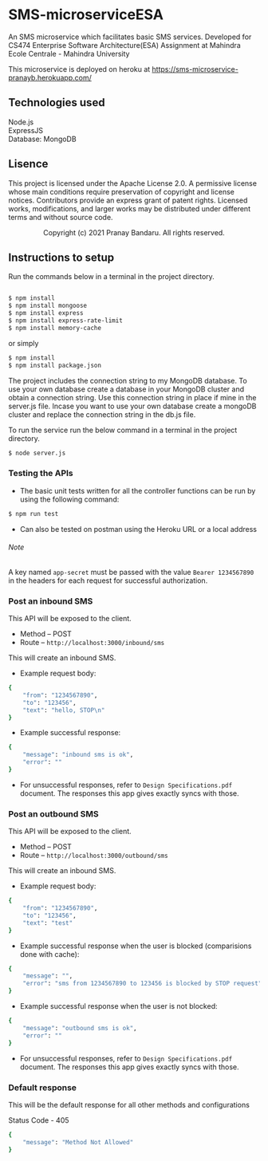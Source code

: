 # SMS-microserviceESA
An SMS microservice which facilitates basic SMS services. Developed for CS474 Enterprise Software Architecture(ESA) Assignment at Mahindra Ecole Centrale - Mahindra University

This microservice is deployed on heroku at https://sms-microservice-pranayb.herokuapp.com/

## Technologies used
Node.js <br />
ExpressJS <br />
Database: MongoDB

## Lisence
 This project is licensed under the Apache License 2.0.
 A permissive license whose main conditions require preservation of copyright and license notices. Contributors provide an express grant of patent rights. Licensed works, modifications, and larger works may be distributed under different terms and without source code.
 <p align="center"> Copyright (c) 2021 Pranay Bandaru. All rights reserved.</p>

## Instructions to setup
Run the commands below in a terminal in the project directory.
```bash

$ npm install
$ npm install mongoose
$ npm install express
$ npm install express-rate-limit
$ npm install memory-cache
```
or simply 

```bash
$ npm install
$ npm install package.json
```

The project includes the connection string to my MongoDB database. To use your own database create a database in your MongoDB cluster and obtain a connection string. 
Use this connection string in place if mine in the server.js file.
Incase you want to use your own database create a mongoDB cluster and replace the connection string in the db.js file.

To run the service run the below command in a terminal in the project directory.
```bash
$ node server.js
```

### Testing the APIs
- The basic unit tests written  for all the controller functions can be run by using the following command:
```bash
$ npm run test
```
- Can also be tested on postman using the Heroku URL or a local address

###### Note
A key named ```app-secret``` must be passed with the value ```Bearer 1234567890``` in the headers for each request for successful authorization.

### Post an inbound SMS
This API will be exposed to the client.

- Method – POST
- Route – ```http://localhost:3000/inbound/sms```

This will create an inbound SMS.

- Example request body:
```bash
{
    "from": "1234567890",
    "to": "123456",
    "text": "hello, STOP\n"
}
```

- Example successful response:
```bash
{
    "message": "inbound sms is ok",
    "error": ""
}
```

- For unsuccessful responses, refer to ```Design Specifications.pdf``` document. The responses this app gives exactly syncs with those.

### Post an outbound SMS
This API will be exposed to the client.

- Method – POST
- Route – ```http://localhost:3000/outbound/sms```

This will create an inbound SMS.

- Example request body:
```bash
{
    "from": "1234567890",
    "to": "123456",
    "text": "test"
}
```

- Example successful response when the user is blocked (comparisions done with cache):
```bash
{
    "message": "",
    "error": "sms from 1234567890 to 123456 is blocked by STOP request"
}
```

- Example successful response when the user is not blocked:
```bash
{
    "message": "outbound sms is ok",
    "error": ""
}
```

- For unsuccessful responses, refer to ```Design Specifications.pdf``` document. The responses this app gives exactly syncs with those.

### Default response
This will be the default response for all other methods and configurations

Status Code - 405 
```bash
{
    "message": "Method Not Allowed"
}
```






